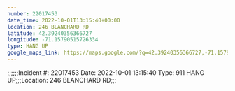 ```yaml
---
number: 22017453
date_time: 2022-10-01T13:15:40+00:00
location: 246 BLANCHARD RD
latitude: 42.39240356366727
longitude: -71.15790515726334
type: HANG UP
google_maps_link: https://maps.google.com/?q=42.39240356366727,-71.15790515726334
---
```


;;;;;;Incident #: 22017453  Date: 2022-10-01 13:15:40   Type: 911 HANG UP;;;Location: 246 BLANCHARD RD;;;
